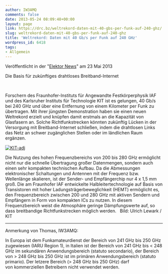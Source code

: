 ```yaml
---
author: IW3AMQ
comments: false
date: 2013-05-24 08:09:48+00:00
layout: page
link: https://drc.bz/weltrekord-daten-mit-40-gbs-per-funk-auf-240-ghz/
slug: weltrekord-daten-mit-40-gbs-per-funk-auf-240-ghz
title: 'Weltrekord: Daten mit 40 Gb/s per Funk auf 240 GHz'
wordpress_id: 6418
tags:
- Allgemein
---
```


Veröffentlicht in der "[Elektor News](http://www.elektor.de/elektronik-news/weltrekord-daten-mit-40-gb-s-per-funk.2478420.lynkx)" am 23 Mai 2013


Die Basis für zukünftiges drahtloses Breitband-Internet




 




Forschern des Fraunhofer-Instituts für Angewandte Festkörperphysik IAF und des Karlsruher Instituts für Technologie KIT ist es gelungen, 40 Gb/s bei 240 GHz und über eine Entfernung von einem Kilometer per Funk zu übertragen. Mit ihrer jüngsten Demonstration haben sie einen neuen Weltrekord erzielt und knüpfen damit erstmals an die Kapazität von Glasfasern an. Solche Richtfunkstrecken könnten zukünftig Lücken in der Versorgung mit Breitband-Internet schließen, indem die drahtlosen Links das Netz an schwer zugänglichen Stellen oder im ländlichen Raum ergänzen.






[![KIT-adj](https://drc.bz/wp-content/uploads/2013/05/KIT-adj-300x150.jpg)](https://drc.bz/weltrekord-daten-mit-40-gbs-per-funk-auf-240-ghz/kit-adj/)

Die Nutzung des hohen Frequenzbereichs von 200 bis 280 GHz ermöglicht nicht nur die schnelle Übertragung großer Datenmengen, sondern auch einen sehr kompakten technischen Aufbau. Da die Abmessungen elektronischer Schaltungen und Antennen mit der Frequenz bzw. Wellenlänge skalieren, ist der Sender- und Empfängerchip nur 4 x 1,5 mm groß. Die am Fraunhofer IAF entwickelte Halbleitertechnologie auf Basis von Transistoren mit hoher Ladungsträgerbeweglichkeit (HEMT) ermöglicht es, den Frequenzbereich zwischen 200 und 280 GHz mit aktiven Sendern und Empfängern in Form von kompakten ICs zu nutzen. In diesem Frequenzbereich weist die Atmosphäre geringe Dämpfungswerte auf, so dass breitbandige Richtfunkstrecken möglich werden.
 
Bild: Ulrich Lewark / KIT

__________________________________________________________

Anmerkung von Thomas, IW3AMQ:

In Europa ist dem Funkamateurdienst der Bereich von 241 GHz bis 250 GHz zugewiesen (IARU Region 1), in Italien ist der Bereich von 241 GHz bis < 248 GHz im sekundären Anwendungsbereich (statuto secondario), der Bereich von > 248 GHz bis 250 GHz ist im primären Anwendungsbereich (statuto primario). Der letzere Bereich (> 248 GHz bis 250 GHz) darf von kommerziellen Betreibern nicht verwendet werden.


